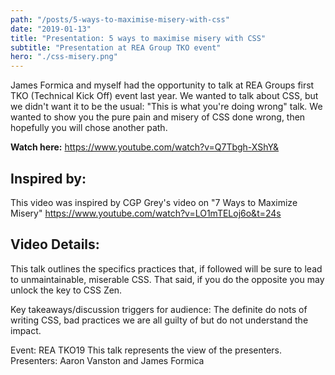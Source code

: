 ```yaml
---
path: "/posts/5-ways-to-maximise-misery-with-css"
date: "2019-01-13"
title: "Presentation: 5 ways to maximise misery with CSS"
subtitle: "Presentation at REA Group TKO event"
hero: "./css-misery.png"
---
```


James Formica and myself had the opportunity to talk at REA Groups first TKO (Technical Kick Off) event last year. We wanted to talk about CSS, but we didn't want it to be the usual: "This is what you're doing wrong" talk. We wanted to show you the pure pain and misery of CSS done wrong, then hopefully you will chose another path.

**Watch here:** https://www.youtube.com/watch?v=Q7Tbgh-XShY&

## Inspired by:

This video was inspired by CGP Grey's video on "7 Ways to Maximize Misery" https://www.youtube.com/watch?v=LO1mTELoj6o&t=24s

## Video Details:

This talk outlines the specifics practices that, if followed will be sure to lead to unmaintainable, miserable CSS. That said, if you do the opposite you may unlock the key to CSS Zen.

Key takeaways/discussion triggers for audience: 
The definite do nots of writing CSS, bad practices we are all guilty of but do not understand the impact.

Event: REA TKO19
This talk represents the view of the presenters.
Presenters: Aaron Vanston and James Formica